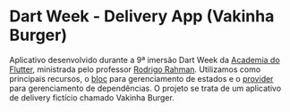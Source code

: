 # Dart Week - Delivery App (Vakinha Burger)
Aplicativo desenvolvido durante a 9ª imersão Dart Week da [Academia do Flutter](https://academiadoflutter.com.br/), ministrada pelo professor [Rodrigo Rahman](https://github.com/rodrigorahman). Utilizamos como principais recursos, o [bloc](https://pub.dev/packages/bloc) para gerenciamento de estados e o [provider](https://pub.dev/packages/provider) para gerenciamento de dependências.
O projeto se trata de um aplicativo de delivery fictício chamado Vakinha Burger.

